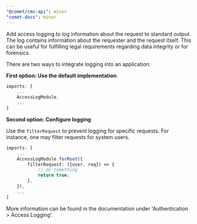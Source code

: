 ```yaml
---
"@comet/cms-api": minor
"comet-docs": minor
---
```


Add access logging to log information about the request to standard output. The log contains information about the requester and the request itself. This can be useful for fulfilling legal requirements regarding data integrity or for forensics.

There are two ways to integrate logging into an application:

**First option: Use the default implementation**

```ts
imports: [
    ...
    AccessLogModule,
    ...
]
```

**Second option: Configure logging**

Use the `filterRequest` to prevent logging for specific requests. For instance, one may filter requests for system users.

```ts
imports: [
    ...
    AccessLogModule.forRoot({
        filterRequest: ({user, req}) => {
            // do something
            return true;
        },
    }),
    ...
]
```

More information can be found in the documentation under 'Authentication > Access Logging'.
